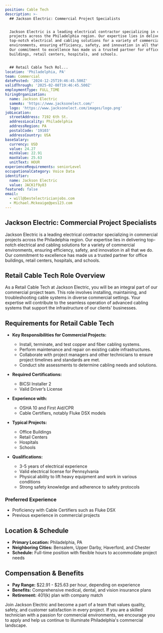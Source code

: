 ```yaml
---
position: Cable Tech
description: >-
  ## Jackson Electric: Commercial Project Specialists


  Jackson Electric is a leading electrical contractor specializing in commercial
  projects across the Philadelphia region. Our expertise lies in delivering
  top-notch electrical and cabling solutions for a variety of commercial
  environments, ensuring efficiency, safety, and innovation in all that we do.
  Our commitment to excellence has made us a trusted partner for office
  buildings, retail centers, hospitals, and schools.


  ## Retail Cable Tech Rol...
location: 'Philadelphia, PA'
team: Commercial
datePosted: '2024-12-25T19:46:45.500Z'
validThrough: '2025-02-08T19:46:45.500Z'
employmentType: FULL_TIME
hiringOrganization:
  name: Jackson Electric
  sameAs: 'https://www.jacksonelect.com/'
  logo: 'https://www.jacksonelect.com/images/logo.png'
jobLocation:
  streetAddress: 7192 6th St.
  addressLocality: Philadelphia
  addressRegion: PA
  postalCode: '19103'
  addressCountry: USA
baseSalary:
  currency: USD
  value: 24.27
  minValue: 22.91
  maxValue: 25.63
  unitText: HOUR
experienceRequirements: seniorLevel
occupationalCategory: Voice Data
identifier:
  name: Jackson Electric
  value: JACK1f9y83
featured: false
email:
  - will@bestelectricianjobs.com
  - Michael.Mckeaige@pes123.com
---
```




## Jackson Electric: Commercial Project Specialists

Jackson Electric is a leading electrical contractor specializing in commercial projects across the Philadelphia region. Our expertise lies in delivering top-notch electrical and cabling solutions for a variety of commercial environments, ensuring efficiency, safety, and innovation in all that we do. Our commitment to excellence has made us a trusted partner for office buildings, retail centers, hospitals, and schools.

## Retail Cable Tech Role Overview

As a Retail Cable Tech at Jackson Electric, you will be an integral part of our commercial project team. This role involves installing, maintaining, and troubleshooting cable systems in diverse commercial settings. Your expertise will contribute to the seamless operation of advanced cabling systems that support the infrastructure of our clients' businesses.

## Requirements for Retail Cable Tech

- **Key Responsibilities for Commercial Projects:**
  - Install, terminate, and test copper and fiber cabling systems.
  - Perform maintenance and repair on existing cable infrastructures.
  - Collaborate with project managers and other technicians to ensure project timelines and standards are met.
  - Conduct site assessments to determine cabling needs and solutions.
  
- **Required Certifications:**
  - BICSI Installer 2
  - Valid Driver’s License

- **Experience with:**
  - OSHA 10 and First Aid/CPR
  - Cable Certifiers, notably Fluke DSX models

- **Typical Projects:**
  - Office Buildings
  - Retail Centers
  - Hospitals
  - Schools

- **Qualifications:**
  - 3-5 years of electrical experience
  - Valid electrical license for Pennsylvania
  - Physical ability to lift heavy equipment and work in various conditions
  - Strong safety knowledge and adherence to safety protocols

### Preferred Experience

- Proficiency with Cable Certifiers such as Fluke DSX
- Previous experience in commercial projects

## Location & Schedule

- **Primary Location:** Philadelphia, PA
- **Neighboring Cities:** Bensalem, Upper Darby, Haverford, and Chester
- **Schedule:** Full-time position with flexible hours to accommodate project needs

## Compensation & Benefits

- **Pay Range:** $22.91 - $25.63 per hour, depending on experience
- **Benefits:** Comprehensive medical, dental, and vision insurance plans
- **Retirement:** 401(k) plan with company match

Join Jackson Electric and become a part of a team that values quality, safety, and customer satisfaction in every project. If you are a skilled technician with a passion for commercial environments, we encourage you to apply and help us continue to illuminate Philadelphia's commercial landscape.